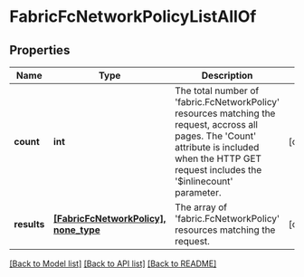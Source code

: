 # FabricFcNetworkPolicyListAllOf

## Properties
Name | Type | Description | Notes
------------ | ------------- | ------------- | -------------
**count** | **int** | The total number of &#39;fabric.FcNetworkPolicy&#39; resources matching the request, accross all pages. The &#39;Count&#39; attribute is included when the HTTP GET request includes the &#39;$inlinecount&#39; parameter. | [optional] 
**results** | [**[FabricFcNetworkPolicy], none_type**](FabricFcNetworkPolicy.md) | The array of &#39;fabric.FcNetworkPolicy&#39; resources matching the request. | [optional] 

[[Back to Model list]](../README.md#documentation-for-models) [[Back to API list]](../README.md#documentation-for-api-endpoints) [[Back to README]](../README.md)


